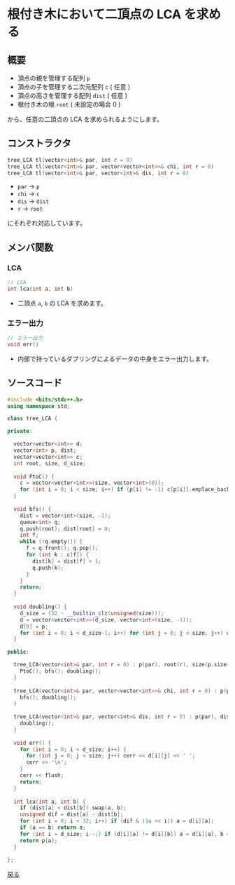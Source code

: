 # 根付き木において二頂点の LCA を求める

## 概要
- 頂点の親を管理する配列 `p`
- 頂点の子を管理する二次元配列 `c` ( 任意 )
- 頂点の高さを管理する配列 `dist` ( 任意 )
- 根付き木の根 `root` ( 未設定の場合 0 )

から、任意の二頂点の LCA を求められるようにします。

## コンストラクタ
```cpp
tree_LCA tl(vector<int>& par, int r = 0)
tree_LCA tl(vector<int>& par, vector<vector<int>>& chi, int r = 0)
tree_LCA tl(vector<int>& par, vector<int>& dis, int r = 0)
```
- `par` → `p`
- `chi` → `c`
- `dis` → `dist`
- `r` → `root`

にそれぞれ対応しています。

## メンバ関数

### LCA
```cpp
// LCA
int lca(int a, int b)
```
- 二頂点 `a`, `b` の LCA を求めます。
### エラー出力
```cpp
// エラー出力
void err()
```
- 内部で持っているダブリングによるデータの中身をエラー出力します。

## ソースコード

```cpp
#include <bits/stdc++.h>
using namespace std;

class tree_LCA {

private:

  vector<vector<int>> d;
  vector<int> p, dist;
  vector<vector<int>> c;
  int root, size, d_size;
  
  void PtoC() {
    c = vector<vector<int>>(size, vector<int>(0));
    for (int i = 0; i < size; i++) if (p[i] != -1) c[p[i]].emplace_back(i);
  }
  
  void bfs() {
    dist = vector<int>(size, -1);
    queue<int> q;
    q.push(root); dist[root] = 0;
    int f;
    while (!q.empty()) {
      f = q.front(); q.pop();
      for (int k : c[f]) {
        dist[k] = dist[f] + 1;
        q.push(k);
      }
    }
    return;
  }
  
  void doubling() {
    d_size = (32 - __builtin_clz(unsigned(size)));
    d = vector<vector<int>>(d_size, vector<int>(size, -1));
    d[0] = p;
    for (int i = 0; i < d_size-1; i++) for (int j = 0; j < size; j++) d[i+1][j] = (d[i][j] == -1 ? -1 : d[i][d[i][j]]);
  }

public:

  tree_LCA(vector<int>& par, int r = 0) : p(par), root(r), size(p.size()) {
    PtoC(); bfs(); doubling();
  }
  
  tree_LCA(vector<int>& par, vector<vector<int>>& chi, int r = 0) : p(par), c(chi), root(r), size(p.size()) {
    bfs(); doubling();
  }
  
  tree_LCA(vector<int>& par, vector<int>& dis, int r = 0) : p(par), dist(dis), root(r), size(p.size()) {
    doubling();
  }
  
  void err() {
    for (int i = 0; i < d_size; i++) {
      for (int j = 0; j < size; j++) cerr << d[i][j] << ' ';
      cerr << '\n';
    }
    cerr << flush;
    return;
  }
  
  int lca(int a, int b) {
    if (dist[a] < dist[b]) swap(a, b);
    unsigned dif = dist[a] - dist[b];
    for (int i = 0; i < 32; i++) if (dif & (1u << i)) a = d[i][a];
    if (a == b) return a;
    for (int i = d_size; i--;) if (d[i][a] != d[i][b]) a = d[i][a], b = d[i][b];
    return p[a];
  }
  
};
```

<a href = "https://github.com/tomo-224/klib/blob/main/type/graph.md">戻る</a>
